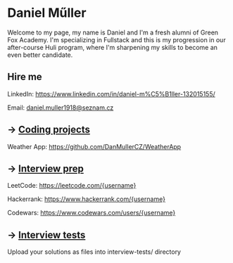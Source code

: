 # Daniel Műller

Welcome to my page, my name is Daniel and I'm a fresh alumni of Green Fox Academy. I'm specializing in Fullstack and this is my progression in our after-course Huli program, where I'm sharpening my skills to become an even better candidate.

## Hire me
LinkedIn: https://www.linkedin.com/in/daniel-m%C5%B1ller-132015155/

Email: daniel.muller1918@seznam.cz

## &rarr; [Coding projects](https://github.com/green-fox-academy/definitions/tree/master/project-phase/huli/coding-projects)
Weather App: https://github.com/DanMullerCZ/WeatherApp

## &rarr; [Interview prep](https://github.com/green-fox-academy/teaching-materials/tree/master/interview)
LeetCode: https://leetcode.com/{username}

Hackerrank: https://www.hackerrank.com/{username}

Codewars: https://www.codewars.com/users/{username}

## &rarr; [Interview tests](https://github.com/green-fox-academy/teaching-materials/tree/master/project-phase/tech-interview-tests)
Upload your solutions as files into interview-tests/ directory


